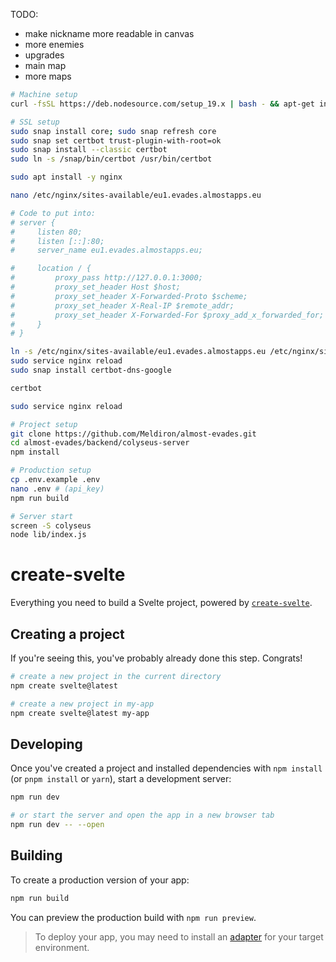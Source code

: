 TODO:
- make nickname more readable in canvas
- more enemies
- upgrades
- main map
- more maps

```sh
# Machine setup
curl -fsSL https://deb.nodesource.com/setup_19.x | bash - && apt-get install -y nodejs

# SSL setup
sudo snap install core; sudo snap refresh core
sudo snap set certbot trust-plugin-with-root=ok
sudo snap install --classic certbot
sudo ln -s /snap/bin/certbot /usr/bin/certbot

sudo apt install -y nginx

nano /etc/nginx/sites-available/eu1.evades.almostapps.eu

# Code to put into:
# server {
#     listen 80;
#     listen [::]:80;
#     server_name eu1.evades.almostapps.eu;

#     location / {
#         proxy_pass http://127.0.0.1:3000;
#         proxy_set_header Host $host;
#         proxy_set_header X-Forwarded-Proto $scheme;
#         proxy_set_header X-Real-IP $remote_addr;
#         proxy_set_header X-Forwarded-For $proxy_add_x_forwarded_for;
#     }
# }

ln -s /etc/nginx/sites-available/eu1.evades.almostapps.eu /etc/nginx/sites-enabled/eu1.evades.almostapps.eu
sudo service nginx reload
sudo snap install certbot-dns-google

certbot

sudo service nginx reload

# Project setup
git clone https://github.com/Meldiron/almost-evades.git
cd almost-evades/backend/colyseus-server
npm install

# Production setup
cp .env.example .env
nano .env # (api_key)
npm run build

# Server start
screen -S colyseus
node lib/index.js
```

# create-svelte

Everything you need to build a Svelte project, powered by [`create-svelte`](https://github.com/sveltejs/kit/tree/master/packages/create-svelte).

## Creating a project

If you're seeing this, you've probably already done this step. Congrats!

```bash
# create a new project in the current directory
npm create svelte@latest

# create a new project in my-app
npm create svelte@latest my-app
```

## Developing

Once you've created a project and installed dependencies with `npm install` (or `pnpm install` or `yarn`), start a development server:

```bash
npm run dev

# or start the server and open the app in a new browser tab
npm run dev -- --open
```

## Building

To create a production version of your app:

```bash
npm run build
```

You can preview the production build with `npm run preview`.

> To deploy your app, you may need to install an [adapter](https://kit.svelte.dev/docs/adapters) for your target environment.
